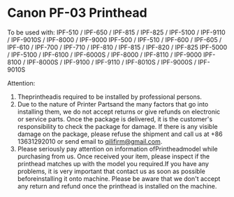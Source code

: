 # Canon PF-03 Printhead

To be used with:
IPF-510 / IPF-650 / IPF-815 / IPF-825 / IPF-5100 / IPF-9110 / IPF-9010S / IPF-8000 / IPF-9000
IPF-500 / IPF-510 / IPF-600 / IPF-605 / IPF-610 / IPF-700 / IPF-710 / IPF-810 / IPF-815 / IPF-820 / IPF-825
IPF-5000 / IPF-5100 / IPF-6100 / IPF-6000S / IPF-8000 / IPF-8110 / IPF-9000
IPF-8100 / IPF-8000S / IPF-9100 / IPF-9110 / IPF-8010S / IPF-9000S / IPF-9010S


Attention:
1. Theprintheadis required to be installed by professional persons.
2. Due to the nature of Printer Partsand the many factors that go into installing them, we do not accept returns or give refunds on electronic or service parts. Once the package is delivered, it is the customer's responsibility to check the package for damage. If there is any visible damage on the package, please refuse the shipment and call us at +86 13631292010 or send email to qilifirm@gmail.com.
3. Please seriously pay attention on information ofPrintheadmodel while purchasing from us. Once received your item, please inspect if the printhead matches up with the model you required.If you have any problems, it is very important that contact us as soon as possible beforeinstalling it onto machine. Please be aware that we don't accept any return and refund once the printhead is installed on the machine.
